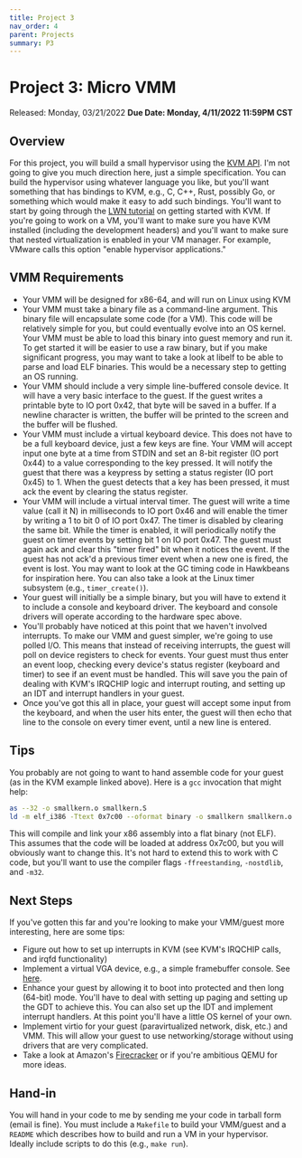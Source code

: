 ```yaml
---
title: Project 3
nav_order: 4
parent: Projects
summary: P3
---
```




# Project 3: Micro VMM

Released: Monday, 03/21/2022
**Due Date: Monday, 4/11/2022 11:59PM CST**

## Overview
For this project, you will build a small hypervisor using the [KVM API](https://www.kernel.org/doc/Documentation/virtual/kvm/api.txt). I'm not
going to give you much direction here, just a simple specification. You can
build the hypervisor using whatever language you like, but you'll want
something that has bindings to KVM, e.g., C, C++, Rust, possibly Go, or something which would
make it easy to add such bindings. You'll want to start by going through the
[LWN tutorial](https://lwn.net/Articles/658511/) on getting started with KVM. If you're going to work on a VM,
you'll want to make sure you have KVM installed (including the development
headers) and you'll want to make sure that nested virtualization is enabled in
your VM manager. For example, VMware calls this option "enable hypervisor
applications."

## VMM Requirements
- Your VMM will be designed for x86-64, and will run on Linux using KVM
- Your VMM must take a binary file as a command-line argument. This binary file
  will encapsulate some code (for a VM). This code will be relatively simple
  for you, but could eventually evolve into an OS kernel. Your VMM must be able
  to load this binary into guest memory and run it. To get started it will be
  easier to use a raw binary, but if you make significant progress, you may
  want to take a look at libelf to be able to parse and load ELF binaries. This
  would be a necessary step to getting an OS running.
- Your VMM should include a very simple line-buffered console device. It will
  have a very basic interface to the guest. If the guest writes a printable
  byte to IO port 0x42, that byte will be saved in a buffer. If a newline
  character is written, the buffer will be printed to the screen and the buffer
  will be flushed.
- Your VMM must include a virtual keyboard device. This does not have to be
  a full keyboard device, just a few keys are fine. Your VMM will accept input
  one byte at a time from STDIN and set an 8-bit register (IO port 0x44) to
  a value corresponding to the key pressed. It will notify the guest that there
  was a keypress by setting a status register (IO port 0x45) to 1. When the
  guest detects that a key has been pressed, it must ack the event by clearing
  the status register.
- Your VMM will include a virtual interval timer. The guest will write a time
  value (call it N) in milliseconds to IO port 0x46 and will enable the timer
  by writing a 1 to bit 0 of IO port 0x47. The timer is disabled by clearing
  the same bit. While the timer is enabled, it will periodically notify the
  guest on timer events by setting bit 1 on IO port 0x47. The guest must again
  ack and clear this "timer fired" bit when it notices the event. If the guest
  has not ack'd a previous timer event when a new one is fired, the event is
  lost. You may want to look at the GC timing code in Hawkbeans for inspiration
  here. You can also take a look at the Linux timer subsystem (e.g.,
  `timer_create()`).
- Your guest will initially be a simple binary, but you will have to extend it
  to include a console and keyboard driver. The keyboard and console drivers
  will operate according to the hardware spec above.
- You'll probably have noticed at this point that we haven't involved
  interrupts. To make our VMM and guest simpler, we're going to use polled I/O.
  This means that instead of receiving interrupts, the guest will poll on
  device registers to check for events. Your guest must thus enter an event
  loop, checking every device's status register (keyboard and timer) to see if
  an event must be handled. This will save you the pain of dealing with KVM's
  IRQCHIP logic and interrupt routing, and setting up an IDT and interrupt
  handlers in your guest.
- Once you've got this all in place, your guest will accept some input from the
  keyboard, and when the user hits enter, the guest will then echo that line to
  the console on every timer event, until a new line is entered.

## Tips
You probably are not going to want to hand assemble code for your guest (as in
the KVM example linked above). Here is a `gcc` invocation that might help:

```bash
as --32 -o smallkern.o smallkern.S
ld -m elf_i386 -Ttext 0x7c00 --oformat binary -o smallkern smallkern.o
```

This will compile and link your x86 assembly into a flat binary (not ELF). This
assumes that the code will be loaded at address 0x7c00, but you will obviously
want to change this. It's not hard to extend this to work with C code, but
you'll want to use the compiler flags `-ffreestanding`, `-nostdlib`, and `-m32`.

## Next Steps
If you've gotten this far and you're looking to make your VMM/guest more interesting, here are some tips:

- Figure out how to set up interrupts in KVM (see KVM's IRQCHIP calls, and
  irqfd functionality)
- Implement a virtual VGA device, e.g., a simple framebuffer console. See [here](https://wiki.osdev.org/Text_UI).
- Enhance your guest by allowing it to boot into protected and then long
  (64-bit) mode. You'll have to deal with setting up paging and setting up the
  GDT to achieve this. You can also set up the IDT and implement interrupt
  handlers. At this point you'll have a little OS kernel of your own.
- Implement virtio for your guest (paravirtualized network, disk, etc.) and
  VMM. This will allow your guest to use networking/storage without using
  drivers that are very complicated. 
- Take a look at Amazon's [Firecracker](https://github.com/firecracker-microvm/firecracker) or if you're ambitious QEMU for more
  ideas.

## Hand-in
You will hand in your code to me by sending me your code in tarball form (email
is fine). You must include a `Makefile` to build your VMM/guest and a `README`
which describes how to build and run a VM in your hypervisor. Ideally include
scripts to do this (e.g., `make run`).
